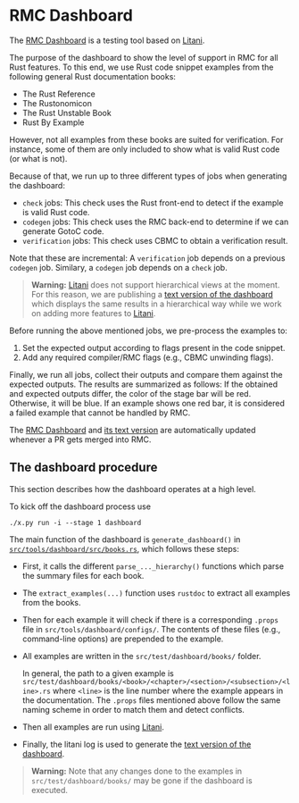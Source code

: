# RMC Dashboard

The [RMC Dashboard](./dashboard/index.html) is a testing tool based on [Litani](https://github.com/awslabs/aws-build-accumulator).

The purpose of the dashboard to show the level of support in RMC for all Rust features.
To this end, we use Rust code snippet examples from the following general Rust documentation books:
 * The Rust Reference
 * The Rustonomicon
 * The Rust Unstable Book
 * Rust By Example

However, not all examples from these books are suited for verification.
For instance, some of them are only included to show what is valid Rust code (or what is not).

Because of that, we run up to three different types of jobs when generating the dashboard:
 * `check` jobs: This check uses the Rust front-end to detect if the example is valid Rust code.
 * `codegen` jobs: This check uses the RMC back-end to determine if we can generate GotoC code.
 * `verification` jobs: This check uses CBMC to obtain a verification result.

Note that these are incremental: A `verification` job depends on a previous `codegen` job.
Similary, a `codegen` job depends on a `check` job.

> **Warning:** [Litani](https://github.com/awslabs/aws-build-accumulator) does
> not support hierarchical views at the moment. For this reason, we are
> publishing a [text version of the dashboard](./dashboard/dashboard.txt) which
> displays the same results in a hierarchical way while we work on adding more
> features to [Litani](https://github.com/awslabs/aws-build-accumulator).

Before running the above mentioned jobs, we pre-process the examples to:
 1. Set the expected output according to flags present in the code snippet.
 2. Add any required compiler/RMC flags (e.g., CBMC unwinding flags).

Finally, we run all jobs, collect their outputs and compare them against the expected outputs.
The results are summarized as follows: If the obtained and expected outputs differ,
the color of the stage bar will be red. Otherwise, it will be blue.
If an example shows one red bar, it is considered a failed example that cannot be handled by RMC.

The [RMC Dashboard](./dashboard/index.html) and [its text version](./dashboard/dashboard.txt) are
automatically updated whenever a PR gets merged into RMC.

## The dashboard procedure

This section describes how the dashboard operates at a high level.

To kick off the dashboard process use

```
./x.py run -i --stage 1 dashboard
```

The main function of the dashboard is `generate_dashboard()` in
[`src/tools/dashboard/src/books.rs`](https://github.com/model-checking/rmc/blob/main/src/tools/dashboard/src/books.rs),
which follows these steps:
 * First, it calls the different `parse_..._hierarchy()` functions which parse
   the summary files for each book.
 * The `extract_examples(...)` function uses `rustdoc` to extract all examples
   from the books.
 * Then for each example it will check if there is a corresponding `.props` file
   in `src/tools/dashboard/configs/`. The contents of these files (e.g.,
   command-line options) are prepended to the example.
 * All examples are written in the `src/test/dashboard/books/` folder.

   In general, the path to a given example is
   `src/test/dashboard/books/<book>/<chapter>/<section>/<subsection>/<line>.rs`
   where `<line>` is the line number where the example appears in the
   documentation. The `.props` files mentioned above follow the same naming
   scheme in order to match them and detect conflicts.

 * Then all examples are run using
   [Litani](https://github.com/awslabs/aws-build-accumulator).
 * Finally, the litani log is used to generate the [text version of the
   dashboard](./dashboard/dashboard.txt).

> **Warning:** Note that any changes done to the examples in
> `src/test/dashboard/books/` may be gone if the dashboard is executed.

